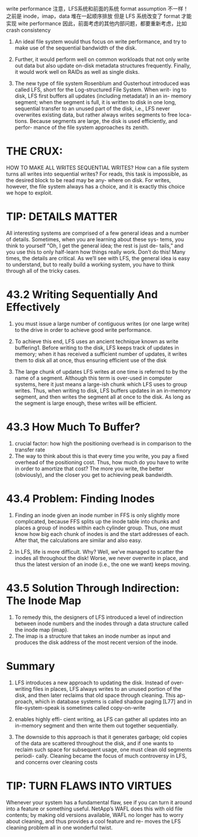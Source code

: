 write performance
注意，LFS系统和前面的系统 format assumption 不一样！之前是 inode，imap，data 堆在一起顺序排放
但是 LFS 系统改变了 format 才能实现 wite performance
因此，前面考虑的其他内部问题，都要重新考虑，比如 crash consistency

1. An ideal file system would thus focus on write performance, and try to make use of the sequential bandwidth of the disk.
2. Further, it would perform well on common workloads that not only write out data but also update on-disk metadata structures frequently. Finally, it would work well on RAIDs as well as single disks.


3. The new type of file system Rosenblum and Ousterhout introduced was called LFS, short for the Log-structured File System. When writ- ing to disk, LFS first buffers all updates (including metadata!) in an in- memory segment; when the segment is full, it is written to disk in one long, sequential transfer to an unused part of the disk, i.e., LFS never overwrites existing data, but rather always writes segments to free loca- tions. Because segments are large, the disk is used efficiently, and perfor- mance of the file system approaches its zenith.

# THE CRUX:
HOW TO MAKE ALL WRITES SEQUENTIAL WRITES?
How can a file system turns all writes into sequential writes? For reads, this task is impossible, as the desired block to be read may be any- where on disk. For writes, however, the file system always has a choice, and it is exactly this choice we hope to exploit.


# TIP: DETAILS MATTER
All interesting systems are comprised of a few general ideas and a
number of details. Sometimes, when you are learning about these sys- tems, you think to yourself “Oh, I get the general idea; the rest is just de- tails,” and you use this to only half-learn how things really work. Don’t do this! Many times, the details are critical. As we’ll see with LFS, the general idea is easy to understand, but to really build a working system, you have to think through all of the tricky cases.


# 43.2 Writing Sequentially And Effectively
1. you must issue a large number of contiguous writes (or one large write) to the drive in order to achieve good write performance.

2. To achieve this end, LFS uses an ancient technique known as write buffering1. Before writing to the disk, LFS keeps track of updates in memory; when it has received a sufficient number of updates, it writes them to disk all at once, thus ensuring efficient use of the disk

3. The large chunk of updates LFS writes at one time is referred to by the name of a segment. Although this term is over-used in computer systems, here it just means a large-ish chunk which LFS uses to group writes. Thus, when writing to disk, LFS buffers updates in an in-memory segment, and then writes the segment all at once to the disk. As long as the segment is large enough, these writes will be efficient.


# 43.3 How Much To Buffer?
1. crucial factor: how high the positioning overhead is in comparison to the transfer rate
2. The way to think about this is that every time you write, you pay a fixed overhead of the positioning cost. Thus, how much do you have to write in order to amortize that cost? The more you write, the better (obviously), and the closer you get to achieving peak bandwidth.


# 43.4 Problem: Finding Inodes
1. Finding an inode given an inode number in FFS is only slightly more complicated, because FFS splits up the inode table into chunks and places a group of inodes within each cylinder group. Thus, one must know how big each chunk of inodes is and the start addresses of each. After that, the calculations are similar and also easy.

2. In LFS, life is more difficult. Why? Well, we’ve managed to scatter the inodes all throughout the disk! Worse, we never overwrite in place, and thus the latest version of an inode (i.e., the one we want) keeps moving.


# 43.5 Solution Through Indirection: The Inode Map
1. To remedy this, the designers of LFS introduced a level of indirection between inode numbers and the inodes through a data structure called the inode map (imap).
2.  The imap is a structure that takes an inode number as input and produces the disk address of the most recent version of the inode.

# Summary
1. LFS introduces a new approach to updating the disk. Instead of over- writing files in places, LFS always writes to an unused portion of the disk, and then later reclaims that old space through cleaning. This ap- proach, which in database systems is called shadow paging [L77] and in file-system-speak is sometimes called copy-on-write
2. enables highly effi- cient writing, as LFS can gather all updates into an in-memory segment and then write them out together sequentially.

3. The downside to this approach is that it generates garbage; old copies of the data are scattered throughout the disk, and if one wants to reclaim such space for subsequent usage, one must clean old segments periodi- cally. Cleaning became the focus of much controversy in LFS, and concerns over cleaning costs

# TIP: TURN FLAWS INTO VIRTUES
Whenever your system has a fundamental flaw, see if you can turn it around into a feature or something useful. NetApp’s WAFL does this with old file contents; by making old versions available, WAFL no longer has to worry about cleaning, and thus provides a cool feature and re- moves the LFS cleaning problem all in one wonderful twist.
